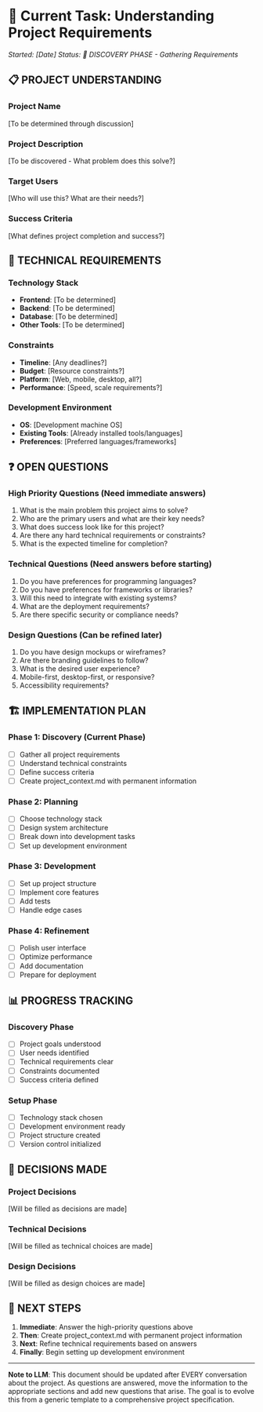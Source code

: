 # 🎯 Current Task: Understanding Project Requirements

_Started: [Date]_
_Status: 🔄 DISCOVERY PHASE - Gathering Requirements_

## 📋 PROJECT UNDERSTANDING

### Project Name

[To be determined through discussion]

### Project Description

[To be discovered - What problem does this solve?]

### Target Users

[Who will use this? What are their needs?]

### Success Criteria

[What defines project completion and success?]

## 🔧 TECHNICAL REQUIREMENTS

### Technology Stack

- **Frontend**: [To be determined]
- **Backend**: [To be determined]
- **Database**: [To be determined]
- **Other Tools**: [To be determined]

### Constraints

- **Timeline**: [Any deadlines?]
- **Budget**: [Resource constraints?]
- **Platform**: [Web, mobile, desktop, all?]
- **Performance**: [Speed, scale requirements?]

### Development Environment

- **OS**: [Development machine OS]
- **Existing Tools**: [Already installed tools/languages]
- **Preferences**: [Preferred languages/frameworks]

## ❓ OPEN QUESTIONS

### High Priority Questions (Need immediate answers)

1. What is the main problem this project aims to solve?
2. Who are the primary users and what are their key needs?
3. What does success look like for this project?
4. Are there any hard technical requirements or constraints?
5. What is the expected timeline for completion?

### Technical Questions (Need answers before starting)

1. Do you have preferences for programming languages?
2. Do you have preferences for frameworks or libraries?
3. Will this need to integrate with existing systems?
4. What are the deployment requirements?
5. Are there specific security or compliance needs?

### Design Questions (Can be refined later)

1. Do you have design mockups or wireframes?
2. Are there branding guidelines to follow?
3. What is the desired user experience?
4. Mobile-first, desktop-first, or responsive?
5. Accessibility requirements?

## 🏗️ IMPLEMENTATION PLAN

### Phase 1: Discovery (Current Phase)

- [ ] Gather all project requirements
- [ ] Understand technical constraints
- [ ] Define success criteria
- [ ] Create project_context.md with permanent information

### Phase 2: Planning

- [ ] Choose technology stack
- [ ] Design system architecture
- [ ] Break down into development tasks
- [ ] Set up development environment

### Phase 3: Development

- [ ] Set up project structure
- [ ] Implement core features
- [ ] Add tests
- [ ] Handle edge cases

### Phase 4: Refinement

- [ ] Polish user interface
- [ ] Optimize performance
- [ ] Add documentation
- [ ] Prepare for deployment

## 📊 PROGRESS TRACKING

### Discovery Phase

- [ ] Project goals understood
- [ ] User needs identified
- [ ] Technical requirements clear
- [ ] Constraints documented
- [ ] Success criteria defined

### Setup Phase

- [ ] Technology stack chosen
- [ ] Development environment ready
- [ ] Project structure created
- [ ] Version control initialized

## 📝 DECISIONS MADE

### Project Decisions

[Will be filled as decisions are made]

### Technical Decisions

[Will be filled as technical choices are made]

### Design Decisions

[Will be filled as design choices are made]

## 🚀 NEXT STEPS

1. **Immediate**: Answer the high-priority questions above
2. **Then**: Create project_context.md with permanent project information
3. **Next**: Refine technical requirements based on answers
4. **Finally**: Begin setting up development environment

---

**Note to LLM**: This document should be updated after EVERY conversation about the project. As questions are answered, move the information to the appropriate sections and add new questions that arise. The goal is to evolve this from a generic template to a comprehensive project specification.
